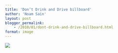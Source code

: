 ```yaml
---
title: 'Don’t Drink and Drive billboard'
author: 'Noam Sain'
layout: post
blogger_permalink:
    - /2010/01/dont-drink-and-drive-billboard.html
format: image
---
```


[![](http://1.bp.blogspot.com/_8aN4krk1nsk/S234Ka8AYMI/AAAAAAAAAXc/t18AtNtCmu0/s400/image-13.jpg)](http://1.bp.blogspot.com/_8aN4krk1nsk/S234Ka8AYMI/AAAAAAAAAXc/t18AtNtCmu0/s1600-h/image-13.jpg)